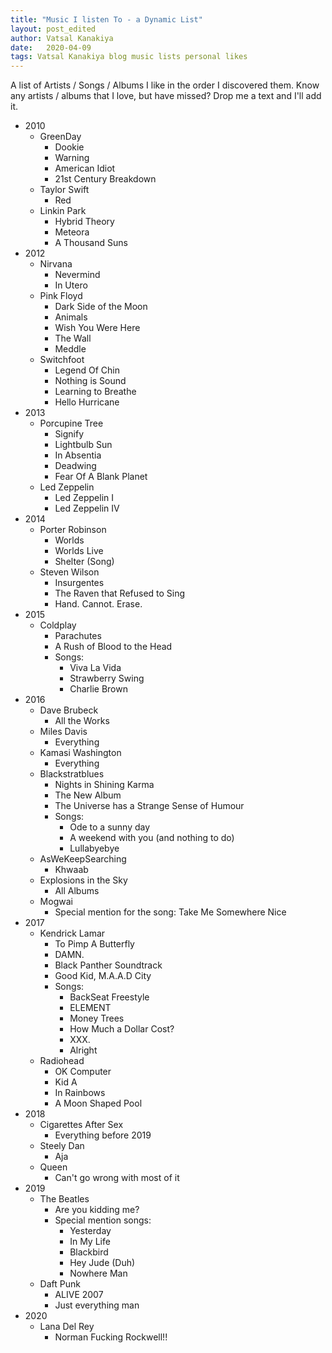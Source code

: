 ```yaml
---
title: "Music I listen To - a Dynamic List"
layout: post_edited
author: Vatsal Kanakiya
date:   2020-04-09
tags: Vatsal Kanakiya blog music lists personal likes
---
```

A list of Artists / Songs / Albums I like in the order I discovered them. Know any artists / albums that I love, but have
 missed? Drop me a text and I'll add it.   
* 2010
  * GreenDay
    * Dookie
    * Warning
    * American Idiot
    * 21st Century Breakdown
  * Taylor Swift
    * Red
  * Linkin Park
    * Hybrid Theory
    * Meteora
    * A Thousand Suns
* 2012
  * Nirvana
    * Nevermind
    * In Utero
  * Pink Floyd
    * Dark Side of the Moon
    * Animals
    * Wish You Were Here
    * The Wall
    * Meddle
  * Switchfoot
    * Legend Of Chin
    * Nothing is Sound
    * Learning to Breathe
    * Hello Hurricane
* 2013
  * Porcupine Tree
    * Signify
    * Lightbulb Sun
    * In Absentia
    * Deadwing
    * Fear Of A Blank Planet
  * Led Zeppelin
    * Led Zeppelin I
    * Led Zeppelin IV
* 2014
  * Porter Robinson
    * Worlds
    * Worlds Live
    * Shelter (Song)
  * Steven Wilson
    * Insurgentes
    * The Raven that Refused to Sing
    * Hand. Cannot. Erase.
* 2015
  * Coldplay
    * Parachutes
    * A Rush of Blood to the Head
    * Songs:
      * Viva La Vida
      * Strawberry Swing
      * Charlie Brown
* 2016
  * Dave Brubeck
    * All the Works
  * Miles Davis
    * Everything
  * Kamasi Washington
    * Everything
  * Blackstratblues
    * Nights in Shining Karma
    * The New Album
    * The Universe has a Strange Sense of Humour
    * Songs:
      * Ode to a sunny day
      * A weekend with you (and nothing to do)
      * Lullabyebye
  * AsWeKeepSearching
    * Khwaab
  * Explosions in the Sky
    * All Albums
  * Mogwai
    * Special mention for the song: Take Me Somewhere Nice
* 2017
  * Kendrick Lamar
    * To Pimp A Butterfly
    * DAMN.
    * Black Panther Soundtrack
    * Good Kid, M.A.A.D City
    * Songs:
      * BackSeat Freestyle
      * ELEMENT
      * Money Trees
      * How Much a Dollar Cost?
      * XXX.
      * Alright
  * Radiohead
    * OK Computer
    * Kid A
    * In Rainbows
    * A Moon Shaped Pool
* 2018
  * Cigarettes After Sex
    * Everything before 2019
  * Steely Dan
    * Aja
  * Queen
    * Can't go wrong with most of it
* 2019
  * The Beatles
    * Are you kidding me?
    * Special mention songs:
      * Yesterday
      * In My Life
      * Blackbird
      * Hey Jude (Duh)
      * Nowhere Man
  * Daft Punk
    * ALIVE 2007
    * Just everything man
* 2020
  * Lana Del Rey
    * Norman Fucking Rockwell!!
